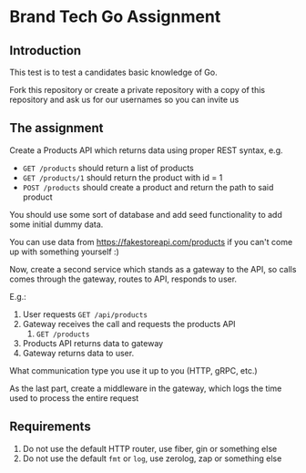 # Brand Tech Go Assignment
## Introduction

This test is to test a candidates basic knowledge of Go.

Fork this repository or create a private repository with a copy of this repository and ask us for our usernames so you can invite us

## The assignment
Create a Products API which returns data using proper REST syntax, e.g.

- `GET /products` should return a list of products
- `GET /products/1` should return the product with id = 1
- `POST /products` should create a product and return the path to said product

You should use some sort of database and add seed functionality to add some initial dummy data.

You can use data from https://fakestoreapi.com/products if you can't come up with something yourself :)

Now, create a second service which stands as a gateway to the API, so calls comes through the gateway, routes to API,
responds to user.

E.g.:

1. User requests `GET /api/products`
2. Gateway receives the call and requests the products API
   1. `GET /products`
3. Products API returns data to gateway
4. Gateway returns data to user.

What communication type you use it up to you (HTTP, gRPC, etc.)

As the last part, create a middleware in the gateway, which logs the time used to process the entire request

## Requirements
1. Do not use the default HTTP router, use fiber, gin or something else
2. Do not use the default `fmt` or `log`, use zerolog, zap or something else